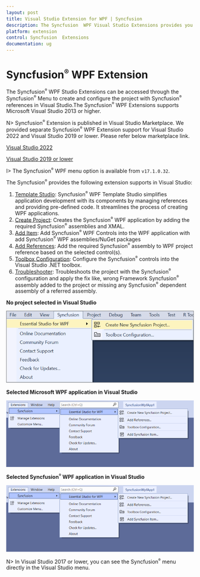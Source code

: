 ```yaml
---
layout: post
title: Visual Studio Extension for WPF | Syncfusion
description: The Syncfusion  WPF Visual Studio Extensions provides you with quick access to Project Templates to create or configure the WPF Application.
platform: extension
control: Syncfusion  Extensions
documentation: ug
---
```


# Syncfusion<sup style="font-size:70%">&reg;</sup>  WPF Extension

The Syncfusion<sup style="font-size:70%">&reg;</sup>  WPF Studio Extensions can be accessed through the Syncfusion<sup style="font-size:70%">&reg;</sup>  Menu to create and configure the project with Syncfusion<sup style="font-size:70%">&reg;</sup>  references in Visual Studio.The Syncfusion<sup style="font-size:70%">&reg;</sup>  WPF Extensions supports Microsoft Visual Studio 2013 or higher.

N> Syncfusion<sup style="font-size:70%">&reg;</sup>  Extension is published in Visual Studio Marketplace. We provided separate Syncfusion<sup style="font-size:70%">&reg;</sup>  WPF Extension support for Visual Studio 2022 and Visual Studio 2019 or lower. Please refer below marketplace link.

[Visual Studio 2022](https://marketplace.visualstudio.com/items?itemName=SyncfusionInc.WPFVSExtension)

[Visual Studio 2019 or lower](https://marketplace.visualstudio.com/items?itemName=SyncfusionInc.WPFExtension)

I> The Syncfusion<sup style="font-size:70%">&reg;</sup>  WPF menu option is available from `v17.1.0.32`.

The Syncfusion<sup style="font-size:70%">&reg;</sup>  provides the following extension supports in Visual Studio:

1.  [Template Studio](https://help.syncfusion.com/wpf/visual-studio-integration/template-studio): Syncfusion<sup style="font-size:70%">&reg;</sup>  WPF Template Studio simplifies application development with its components by managing references and providing pre-defined code. It streamlines the process of creating WPF applications.
2.	[Create Project](https://help.syncfusion.com/wpf/visual-studio-integration/create-project): Creates the Syncfusion<sup style="font-size:70%">&reg;</sup>  WPF application by adding the required Syncfusion<sup style="font-size:70%">&reg;</sup>  assemblies and XMAL.
3.	[Add Item](https://help.syncfusion.com/wpf/visual-studio-integration/add-item): Add Syncfusion<sup style="font-size:70%">&reg;</sup>  WPF Controls into the WPF application with add Syncfusion<sup style="font-size:70%">&reg;</sup>  WPF assemblies/NuGet packages
4.	[Add References](https://help.syncfusion.com/wpf/visual-studio-integration/add-references): Add the required Syncfusion<sup style="font-size:70%">&reg;</sup>  assembly to WPF project reference based on the selected control(s).
5.	[Toolbox Configuration](https://help.syncfusion.com/wpf/visual-studio-integration/toolbox-configuration): Configure the Syncfusion<sup style="font-size:70%">&reg;</sup>  controls into the Visual Studio .NET toolbox.
6.	[Troubleshooter](https://help.syncfusion.com/wpf/visual-studio-integration/troubleshooting): Troubleshoots the project with the Syncfusion<sup style="font-size:70%">&reg;</sup>  configuration and apply the fix like, wrong Framework Syncfusion<sup style="font-size:70%">&reg;</sup>  assembly added to the project or missing any Syncfusion<sup style="font-size:70%">&reg;</sup>  dependent assembly of a referred assembly.

**No project selected in Visual Studio**

![Syncfusion Menu when No project selected in Visual Studio](Overview-images/Syncfusion_Menu_OverView1.png)

**Selected Microsoft WPF application in Visual Studio**

![Syncfusion Menu when Selected Microsoft WPF application in Visual Studio](Overview-images/WPF-1.png)

**Selected Syncfusion<sup style="font-size:70%">&reg;</sup>  WPF application in Visual Studio**

![Syncfusion Menu when Selected Synfusion WPF application in Visual Studio](Overview-images/WPF-1.png)

N> In Visual Studio 2017 or lower, you can see the Syncfusion<sup style="font-size:70%">&reg;</sup>  menu directly in the Visual Studio menu.
